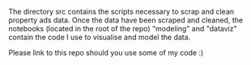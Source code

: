The directory src contains the scripts necessary to scrap and clean property ads data. Once the data have been scraped and cleaned, the notebooks (located in the root of the repo) "modeling" and "dataviz" contain the code I use to visualise and model the data.

Please link to this repo should you use some of my code :)
